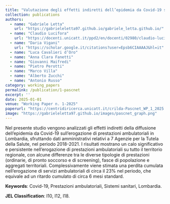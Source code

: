 ```yaml
---
title: "Valutazione degli effetti indiretti dell’epidemia da Covid-19 sul sistema sanitario Lombardo"
collection: publications
authors:
  - name: "Gabriele Letta"
    url: "https://gabrieleletta97.github.io/gabriele_letta.github.io/"
  - name: "Claudio Lucifora"
    url: "https://docenti.unicatt.it/ppd2/en/docenti/02980/claudio-lucifora/profilo"
  - name: "Daria Vigani"
    url: "https://scholar.google.it/citations?user=Epsb6CIAAAAJ&hl=it"
  - name: "Luca Cavalieri d’Oro"
  - name: "Anna Clara Fanetti"
  - name: "Giovanni Maifredi"
  - name: "Pietro Perotti"
  - name: "Marco Villa"
  - name: "Alberto Zucchi"
  - name: "Antonio Russo"
category: working_papers
permalink: /publication/1-pascnet
excerpt: ''
date: 2025-01-01
venue: "Working Paper n. 1-2025"
paperurl: "https://centridiricerca.unicatt.it/crilda-Pascnet_WP_1_2025.pdf"
image: "https://gabrieleletta97.github.io/images/pascnet_graph.png" 
---
```

Nel presente studio vengono analizzati gli effetti indiretti della diffusione dell’epidemia da
Covid-19 sull’erogazione di prestazioni ambulatoriali in Lombardia, sfruttando dati amministrativi
relativi a 7 Agenzie per la Tutela della Salute, nel periodo 2018-2021. I risultati mostrano un
calo significativo e persistente nell’erogazione di prestazioni ambulatoriali su tutto il territorio
regionale, con alcune differenze tra le diverse tipologie di prestazioni (ordinarie, di pronto soccorso
e di screening), fasce di popolazione e aggregati territoriali. Complessivamente viene stimata una
perdita cumulata nell’erogazione di servizi ambulatoriali di circa il 23% nel periodo, che equivale
ad un ritardo cumulato di circa 6 mesi standard.

**Keywords**: Covid-19, Prestazioni ambulatoriali, Sistemi sanitari, Lombardia.

**JEL Classification**: I10, I12, I18.
